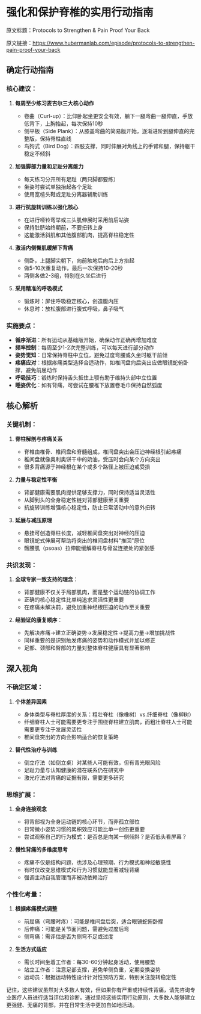 # 强化和保护脊椎的实用行动指南

原文标题：Protocols to Strengthen & Pain Proof Your Back

原文链接：https://www.hubermanlab.com/episode/protocols-to-strengthen-pain-proof-your-back

## 确定行动指南

### 核心建议：

1. **每周至少练习麦吉尔三大核心动作**
   - 卷曲（Curl-up）：比仰卧起坐更安全有效，躺下一腿弯曲一腿伸直，手放低背下，上胸抬起，每次保持10秒
   - 侧平板（Side Plank）：从膝盖弯曲的简易版开始，逐渐进阶到腿伸直的完整版，保持脊柱直线
   - 鸟狗式（Bird Dog）：四肢支撑，同时伸展对角线上的手臂和腿，保持躯干稳定不倾斜

2. **加强脚部力量和足趾分离能力**
   - 每天练习分开所有足趾（两只脚都要练）
   - 坐姿时尝试单独抬起各个足趾
   - 使用宽楦头鞋或足趾分离器辅助训练

3. **进行抗旋转训练以强化核心**
   - 在进行哑铃弯举或三头肌伸展时采用前后站姿
   - 保持肚脐始终朝前，不要扭转上身
   - 这能激活斜肌和其他腹部肌肉，提高脊柱稳定性

4. **激活内侧臀肌缓解下背痛**
   - 侧卧，上腿脚尖朝下，向前触地后向后上方抬起
   - 做5-10次重复动作，最后一次保持10-20秒
   - 两侧各做2-3组，特别在久坐后进行

5. **采用精准的呼吸模式**
   - 锻炼时：屏住呼吸稳定核心，创造腹内压
   - 休息时：放松腹部进行腹式呼吸，鼻子吸气

### 实施要点：

- **循序渐进**：所有运动从基础版开始，确保动作正确再增加难度
- **频率控制**：每周至少1-2次完整训练，可以每天进行部分动作
- **姿势觉知**：日常保持脊柱中立位，避免过度弯腰或久坐时躯干前倾
- **疼痛应对**：根据疼痛类型选择合适动作，如椎间盘向后突出应做眼镜蛇俯卧撑，避免前屈动作
- **呼吸技巧**：锻炼时保持舌头抵住上颚有助于维持头部中立位置
- **睡姿优化**：如有背痛，可尝试在腰椎下放置卷毛巾保持自然弧度

## 核心解析

### 关键机制：

1. **脊柱解剖与疼痛关系**
   - 脊椎由椎骨、椎间盘和脊髓组成，椎间盘突出会压迫神经根引起疼痛
   - 椎间盘就像奥利奥饼干中的奶油，受压时会向某个方向突出
   - 很多背痛源于神经根在某个或多个路径上被压迫或受损

2. **力量与稳定性平衡**
   - 背部健康需要肌肉提供足够支撑力，同时保持适当灵活性
   - 从脚到头的全身稳定性链对背部健康至关重要
   - 抗旋转训练增强核心稳定性，防止日常活动中的意外扭转

3. **延展与减压原理**
   - 悬挂可创造脊柱长度，减轻椎间盘突出对神经的压迫
   - 眼镜蛇式伸展可帮助将突出的椎间盘材料"推回"原位
   - 髂腰肌（psoas）拉伸能缓解脊柱与骨盆连接处的紧张感

### 共识发现：

1. **全球专家一致支持的理念**：
   - 背部健康不仅关乎局部肌肉，而是整个运动链的协调工作
   - 正确的核心稳定性比单纯追求灵活性更重要
   - 在疼痛未解决前，避免加重神经根压迫的动作至关重要

2. **经验证的康复顺序**：
   - 先解决疼痛→建立正确姿势→发展稳定性→提高力量→增加挑战性
   - 同样重要的是识别触发疼痛的姿势和动作模式并加以修正
   - 足部、颈部和臀部的力量对整体脊柱健康具有显著影响

## 深入视角

### 不确定区域：

1. **个体差异因素**
   - 身体类型与脊柱厚度的关系：粗壮脊柱（像橡树）vs.纤细脊柱（像柳树）
   - 纤细脊柱人士可能需要更专注于围绕脊柱建立肌肉，而粗壮脊柱人士可能需要更专注于发展灵活性
   - 椎间盘突出的方向会影响适合的恢复策略

2. **替代性治疗与训练**
   - 倒立疗法（如倒立桌）对某些人可能有效，但有青光眼风险
   - 足趾力量与认知健康的潜在联系仍在研究中
   - 激光疗法对背痛的证据有限，需要更多研究

### 思维扩展：

1. **全身连接观念**
   - 将背部视为全身运动链的核心环节，而非孤立部位
   - 日常微小姿势习惯的累积效应可能比单一创伤更重要
   - 尝试观察自己的行为模式：是否总是向某一侧倾斜？是否低头看屏幕？

2. **慢性背痛的多维度思考**
   - 疼痛不仅是结构问题，也涉及心理预期、行为模式和神经敏感性
   - 有时仅改变思维模式和行为习惯就能显著减轻背痛
   - 强调主动自我管理而非被动依赖治疗

### 个性化考量：

1. **根据疼痛模式调整**
   - 前屈痛（弯腰时疼）：可能是椎间盘后突，适合眼镜蛇俯卧撑
   - 后伸痛：可能是关节面问题，需避免过度后弯
   - 侧弯痛：需评估是否为侧弯不足或过度

2. **生活方式适应**
   - 需长时间坐着工作者：每30-60分钟起身活动，使用腰垫
   - 站立工作者：注意足部支撑，避免单侧负重，定期变换姿势
   - 运动员：根据运动特性设计针对性预防方案，特别关注旋转稳定性

记住，这些建议虽然对大多数人有效，但如果你有严重或持续性背痛，请先咨询专业医疗人员进行适当评估和诊断。通过坚持这些实用行动原则，大多数人能够建立更强健、无痛的背部，并在日常生活中更加自如地活动。
